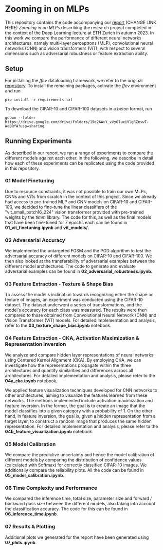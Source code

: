 ﻿# Zooming in on MLPs

This repository contains the code accompanying our [report](https://docs.google.com/document/d/1t5WilwNGPhp19uKhuBTlZVlwhGhy3XiAn2nhRJZDp58/edit?usp=sharing) (CHANGE LINK HERE)  *Zooming in on MLPs* describing the research project completed in the context of the Deep Learning lecture at ETH Zurich in autumn 2023. In this work we compare the performance of different neural networks architectures, namely multi-layer perceptrons (MLP), convolutional neural networks (CNN) and vision transformers (ViT), with respect to several dimensions such as adversarial robustness or feature extraction ability. 

## Setup
For installing the *ffcv* dataloading framework, we refer to the original [repository](https://github.com/libffcv/ffcv). To install the remaining packages, activate the *ffcv* environment and run 
```
pip install -r requirements.txt
```
To download the CIFAR-10 and CIFAR-100 datasets in a *beton* format, run
```
gdown --folder https://drive.google.com/drive/folders/15e2AWuY_vVyGluxiVlgRZnswT-We0RfA?usp=sharing
```

## Running Experiments
As described in our report, we ran a range of experiments to compare the different models against each other. In the following, we describe in detail how each of these experiments can be replicated using the code provided in this repository. 

### 01 Model Finetuning
Due to resource constraints, it was not possible to train our own MLPs, CNNs and ViTs from scratch in the context of this project. Since we already had access to pre-trained MLP and CNN models on CIFAR-10 and CIFAR-100, we decided to fine-tune the linear classifiers of the "vit_small_patch16_224" vision transformer provided with pre-trained weights by the *timm* library. The code for this, as well as the final models that have been fine-tuned for 7 epochs each can be found in **01_vit_finetuning.ipynb** and **vit_models/**.

### 02 Adversarial Accuracy
We implemented the untargeted FGSM and the PGD algorithm to test the adversarial accuracy of different models on CIFAR-10 and CIFAR-100. We then also looked at the transferability of adversarial examples between the different model architectures. The code to generate and evaluate adversarial examples can be found in **02_adversarial_robustness.ipynb**.

### 03 Feature Extraction - Texture & Shape Bias
To assess the model's inclination towards recognizing either the shape or texture of images, an experiment was conducted using the CIFAR-10 dataset. The dataset underwent a series of transformations, and the model's accuracy for each class was measured. The results were then compared to those obtained from Convolutional Neural Network (CNN) and Vision Transformer (ViT) models. For detailed implementation and analysis, refer to the **03_texture_shape_bias.ipynb** notebook. 

### 04 Feature Extraction - CKA, Activation Maximization & Representation Inversion
We analyze and compare hidden layer representations of neural networks using Centered Kernel Alignment (CKA). By employing CKA, we can investigate how the representations propagate within the three architectures and quantify similarities and differences across all architectures. For detailed implementation and analysis, please refer to the **04a_cka.ipynb** notebook.

We applied feature visualization techniques developed for CNN networks to other architectures, aiming to visualize the features learned from these networks. The methods implemented include activation maximization and feature inversion. In the former, the goal is to create an image that the model classifies into a given category with a probability of 1. On the other hand, in feature inversion, the goal is, given a hidden representation from a target layer, to construct a random image that produces the same hidden representation. For detailed implementation and analysis, please refer to the **04b_feature_visualization.ipynb** notebook.

### 05 Model Calibration
We compare the predictive uncertainty and hence the model calibration of different models by comparing the distribution of confidence values (calculated with Softmax) for correctly classified CIFAR-10 images. We additionally compare the reliability plots. All the code can be found in **05_model_calibration.ipynb**.

### 06 Time Complexity and Performance
We compared the inference time, total size, parameter size and forward / backward pass size between the different models, also taking into account the classification accuracy. The code for this can be found in **06_inference_time.ipynb**.

### 07 Results & Plotting
Additional plots we generated for the report have been generated using **07_plots.ipynb**.
